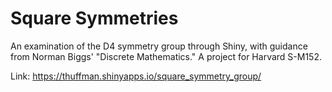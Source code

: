 # Square Symmetries
An examination of the D4 symmetry group through Shiny, with guidance from Norman Biggs' "Discrete Mathematics." A project for Harvard S-M152.

Link: https://thuffman.shinyapps.io/square_symmetry_group/
